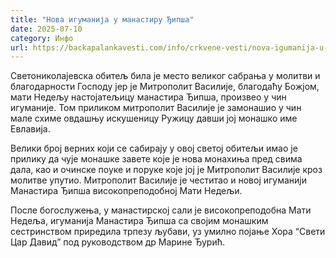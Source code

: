 ```yaml
---
title: "Нова игуманија у манастиру Ђипша"
date: 2025-07-10
category: Инфо
url: https://backapalankavesti.com/info/crkvene-vesti/nova-igumanija-u-manastiru-djipsa/
---
```


Светониколајевска обитељ била је место великог сабрања у молитви и благодарности Господу јер је Митрополит Василије, благодаћу Божјом, мати Недељу настојатељицу манастира Ђипша, произвео у чин игуманије. Том приликом митрополит Василије је замонашио у чин мале схиме овдашњу искушеницу Ружицу давши јој монашко име Евлавија.

Велики број верних који се сабирају у овој светој обитељи имао је прилику да чује монашке завете које је нова монахиња пред свима дала, као и очинске поуке и поруке које јој је Митрополит Василије кроз молитве упутио. Митрополит Василије је честитао и новој игуманији Манастира Ђипша високопреподобној Мати Недељи.

После богослужења, у манастирској сали је високопреподобна Мати Недеља, игуманија Манастира Ђипша са својим монашким сестринством приредила трпезу љубави, уз умилно појање Хора “Свети Цар Давид” под руководством др Марине Ђурић.
